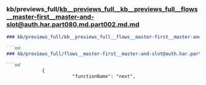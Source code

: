### kb/previews_full/kb__previews_full__kb__previews_full__flows__master-first__master-and-slot@auth.har.part080.md.part002.md.md

```md
### kb/previews_full/kb__previews_full__flows__master-first__master-and-slot@auth.har.part080.md.part002.md

```md
### kb/previews_full/flows__master-first__master-and-slot@auth.har.part080.md (part 002)

```md
             {
                        "functionName": "next",
     
```

```

```

```

